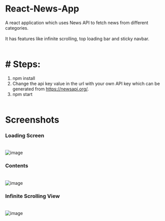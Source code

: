 # React-News-App

A react application which uses News API to fetch news from different categories.<br /><br/>
It has features like infinite scrolling, top loading bar and sticky navbar. 
<br /><br/>

# # Steps:
1) npm install
2) Change the api key value in the url with your own API key which can be generated from https://newsapi.org/.
3) npm start <br><br>

# Screenshots
### Loading Screen <br/><br/>
![image](https://user-images.githubusercontent.com/44190927/157169463-996bdb8d-6466-4ce2-bf46-ac646e97e399.png)
<br/>
### Contents<br/><br/>
![image](https://user-images.githubusercontent.com/44190927/157169589-ffb78a4a-57fe-4526-979e-5b53974fe60f.png)
<br/>
### Infinite Scrolling View<br/><br/>
![image](https://user-images.githubusercontent.com/44190927/157169631-3db8ef3c-adb7-45cb-83b7-eee29d9b7932.png)

